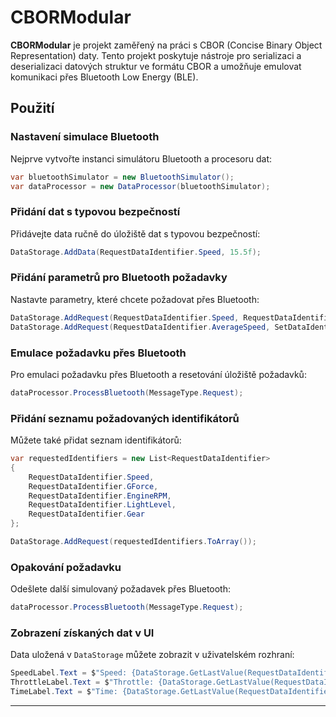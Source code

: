 
# CBORModular

**CBORModular** je projekt zaměřený na práci s CBOR (Concise Binary Object Representation) daty. Tento projekt poskytuje nástroje pro serializaci a deserializaci datových struktur ve formátu CBOR a umožňuje emulovat komunikaci přes Bluetooth Low Energy (BLE).

## Použití

### Nastavení simulace Bluetooth

Nejprve vytvořte instanci simulátoru Bluetooth a procesoru dat:

```csharp
var bluetoothSimulator = new BluetoothSimulator();
var dataProcessor = new DataProcessor(bluetoothSimulator);
```

### Přidání dat s typovou bezpečností

Přidávejte data ručně do úložiště dat s typovou bezpečností:

```csharp
DataStorage.AddData(RequestDataIdentifier.Speed, 15.5f);
```

### Přidání parametrů pro Bluetooth požadavky

Nastavte parametry, které chcete požadovat přes Bluetooth:

```csharp
DataStorage.AddRequest(RequestDataIdentifier.Speed, RequestDataIdentifier.Throttle);
DataStorage.AddRequest(RequestDataIdentifier.AverageSpeed, SetDataIdentifier.HandBrake);
```

### Emulace požadavku přes Bluetooth

Pro emulaci požadavku přes Bluetooth a resetování úložiště požadavků:

```csharp
dataProcessor.ProcessBluetooth(MessageType.Request);
```

### Přidání seznamu požadovaných identifikátorů

Můžete také přidat seznam identifikátorů:

```csharp
var requestedIdentifiers = new List<RequestDataIdentifier>
{
    RequestDataIdentifier.Speed,
    RequestDataIdentifier.GForce,
    RequestDataIdentifier.EngineRPM,
    RequestDataIdentifier.LightLevel,
    RequestDataIdentifier.Gear
};

DataStorage.AddRequest(requestedIdentifiers.ToArray());
```

### Opakování požadavku

Odešlete další simulovaný požadavek přes Bluetooth:

```csharp
dataProcessor.ProcessBluetooth(MessageType.Request);
```

### Zobrazení získaných dat v UI

Data uložená v `DataStorage` můžete zobrazit v uživatelském rozhraní:

```csharp
SpeedLabel.Text = $"Speed: {DataStorage.GetLastValue(RequestDataIdentifier.Speed)} km/h";
ThrottleLabel.Text = $"Throttle: {DataStorage.GetLastValue(RequestDataIdentifier.Throttle)}%";
TimeLabel.Text = $"Time: {DataStorage.GetLastValue(RequestDataIdentifier.Speed, 1)}";
```

---

